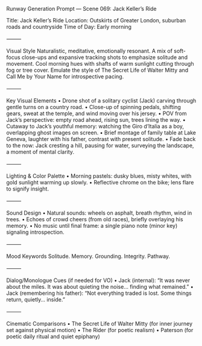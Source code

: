 Runway Generation Prompt — Scene 069: Jack Keller’s Ride

Title: Jack Keller’s Ride
Location: Outskirts of Greater London, suburban roads and countryside
Time of Day: Early morning

⸻

Visual Style
Naturalistic, meditative, emotionally resonant. A mix of soft-focus close-ups and expansive tracking shots to emphasize solitude and movement. Cool morning hues with shafts of warm sunlight cutting through fog or tree cover. Emulate the style of The Secret Life of Walter Mitty and Call Me by Your Name for introspective pacing.

⸻

Key Visual Elements
	•	Drone shot of a solitary cyclist (Jack) carving through gentle turns on a country road.
	•	Close-up of spinning pedals, shifting gears, sweat at the temple, and wind moving over his jersey.
	•	POV from Jack’s perspective: empty road ahead, rising sun, trees lining the way.
	•	Cutaway to Jack’s youthful memory: watching the Giro d’Italia as a boy, overlapping ghost images on screen.
	•	Brief montage of family table at Lake Geneva, laughter with his father, contrast with present solitude.
	•	Fade back to the now: Jack cresting a hill, pausing for water, surveying the landscape, a moment of mental clarity.

⸻

Lighting & Color Palette
	•	Morning pastels: dusky blues, misty whites, with gold sunlight warming up slowly.
	•	Reflective chrome on the bike; lens flare to signify insight.

⸻

Sound Design
	•	Natural sounds: wheels on asphalt, breath rhythm, wind in trees.
	•	Echoes of crowd cheers (from old races), briefly overlaying his memory.
	•	No music until final frame: a single piano note (minor key) signaling introspection.

⸻

Mood Keywords
Solitude. Memory. Grounding. Integrity. Pathway.

⸻

Dialog/Monologue Cues (if needed for VO)
	•	Jack (internal): “It was never about the miles. It was about quieting the noise… finding what remained.”
	•	Jack (remembering his father): “Not everything traded is lost. Some things return, quietly… inside.”

⸻

Cinematic Comparisons
	•	The Secret Life of Walter Mitty (for inner journey set against physical motion)
	•	The Rider (for poetic realism)
	•	Paterson (for poetic daily ritual and quiet epiphany)
